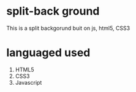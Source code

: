 # split-back ground
This is a split backgorund buit on js, html5, CSS3
# languaged used
1. HTML5
2. CSS3
3. Javascript
